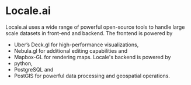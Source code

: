 # Locale.ai

Locale.ai uses a wide range of powerful open-source tools to handle large scale datasets in front-end and backend. The frontend is powered by&#x20;

* Uber’s Deck.gl for high-performance visualizations,&#x20;
* Nebula.gl for additional editing capabilities and&#x20;
* Mapbox-GL for rendering maps. Locale's backend is powered by&#x20;
* python,
* PostgreSQL and&#x20;
* PostGIS for powerful data processing and geospatial operations.

